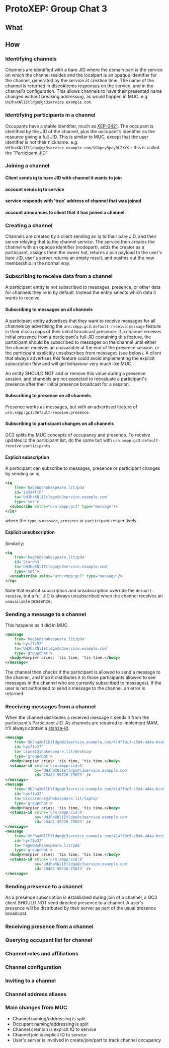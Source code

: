# ProtoXEP: Group Chat 3

## What

## How

### Identifying channels

Channels are identified with a bare JID where the domain part is the service on which the channel resides and the localpart is an opaque identifier for the channel, generated by the service at creation time. The name of the channel is returned in disco#items responses on the service, and in the channel's configuration. This allows channels to have their presented name changed without breaking addressing, as would happen in MUC. e.g. `UHJhaXNlIEtldgo@gc3service.example.com`.

### Identifying participants in a channel

Occupants have a stable identifier, much as [XEP-0421](https://xmpp.org/extensions/xep-0421.html). The occupant is identified by the JID of the channel, plus the occupant's identifier as the resource giving a full JID. This is similar to MUC, except that the user identifier is not their nickname. e.g. `UHJhaXNlIEtldgo@gc3service.example.com/VGhpcyBpcyBLZXYK` - this is called the "Participant JID".

### Joining a channel

#### Client sends iq to bare JID with channel it wants to join
#### account sends iq to service
#### service responds with 'true' address of channel that was joined
#### account announces to client that it has joined a channel.

### Creating a channel

Channels are created by a client sending an iq to their bare JID, and their server relaying that to the channel service. The service then creates the channel with an opaque identifier (nodepart), adds the creator as a participant, assigns them the owner hat, returns a join payload to the user's bare JID, user's server returns an empty result, and pushes out the new membership in the normal way.

### Subscribing to receive data from a channel

A participant entity is not subscribed to messages, presence, or other data for channels they're in by default. Instead the entity selects which data it wants to receive.

#### Subscribing to messages on all channels

A participant entity advertises that they want to receive messages for all channels by advertising the `urn:xmpp:gc3:default-receive:message` feature in their disco+caps of their initial broadcast presence. If a channel receives initial presence from a participant's full JID containing this feature, the participant should be subscribed to messages on the channel until either the channel receives an unavailable at the end of the presence session, or the participant explicitly unsubscribes from messages (see below). A client that always advertises this feature could avoid implementing the explicit subscription flow and will get behaviour very much like MUC.

An entity SHOULD NOT add or remove this value during a presence session, and channels are not expected to reevaluate a participant's presence after their initial presence broadcast for a session.

#### Subscribing to presence on all channels

Presence works as messages, but with an advertised feature of `urn:xmpp:gc3:default-receive:presence`.

#### Subscribing to participant changes on all channels

GC3 splits the MUC concepts of occupancy and presence. To receive updates to the participant list, do the same but with `urn:xmpp:gc3:default-receive:participants`.

#### Explicit subscription

A participant can subscribe to messages, presence or participant changes by sending an iq

```xml
<iq
    from='hag66@shakespeare.lit/pda'
    id='ia324fih'
    to='UHJhaXNlIEtldgo@c3service.example.com'
    type='set'>
  <subscribe xmlns="urn:xmpp:gc3" type="message"/>
</iq>
```

where the `type` is `message`, `presence` or `participant` respectively.

#### Explicit unsubscription

Similarly:

```xml
<iq
    from='hag66@shakespeare.lit/pda'
    id='2iardh3'
    to='UHJhaXNlIEtldgo@c3service.example.com'
    type='set'>
  <unsubscribe xmlns="urn:xmpp:gc3" type="message"/>
</iq>
```

Note that explicit subscription and unsubscription override the `default-receive`, but a full JID is always unsubscribed when the channel receives an `unavailable` presence.

### Sending a message to a channel

This happens as it did in MUC.

```xml
<message
    from='hag66@shakespeare.lit/pda'
    id='hysf1v37'
    to='UHJhaXNlIEtldgo@c3service.example.com'
    type='groupchat'>
  <body>Harpier cries: 'tis time, 'tis time.</body>
</message>
```

The channel then checks if the participant is allowed to send a message to the channel, and if so it distributes it to those participants allowed to see messages in the channel who are currently subscribed to messages). If the user is not authorised to send a message to the channel, an error is returned.

### Receiving messages from a channel

When the channel distributes a received message it sends it from the participant's Participant JID. As channels are required to implement MAM, it'll always contain a [stanza-id](https://xmpp.org/extensions/xep-0359.html).

```xml
<message
    from='UHJhaXNlIEtldgo@c3service.example.com/414ff9c3-c5d4-4d4a-bce9-085b9ab08979'
    id='hysf1v37'
    to='crone1@shakespeare.lit/desktop'
    type='groupchat'>
  <body>Harpier cries: 'tis time, 'tis time.</body>
  <stanza-id xmlns='urn:xmpp:sid:0'
             by='UHJhaXNlIEtldgo@c3service.example.com'
             id='28482-98726-73623' />
</message>
<message
    from='UHJhaXNlIEtldgo@c3service.example.com/414ff9c3-c5d4-4d4a-bce9-085b9ab08979'
    id='hysf1v37'
    to='wiccarocks@shakespeare.lit/laptop'
    type='groupchat'>
  <body>Harpier cries: 'tis time, 'tis time.</body>
  <stanza-id xmlns='urn:xmpp:sid:0'
             by='UHJhaXNlIEtldgo@c3service.example.com'
             id='28482-98726-73623' />
</message>
<message
    from='UHJhaXNlIEtldgo@c3service.example.com/414ff9c3-c5d4-4d4a-bce9-085b9ab08979'
    id='hysf1v37'
    to='hag66@shakespeare.lit/pda'
    type='groupchat'>
  <body>Harpier cries: 'tis time, 'tis time.</body>
  <stanza-id xmlns='urn:xmpp:sid:0'
             by='UHJhaXNlIEtldgo@c3service.example.com'
             id='28482-98726-73623' />
</message>
```

### Sending presence to a channel

As a presence subscription is established during join of a channel, a GC3 client SHOULD NOT send directed presence to a channel. A user's presence will be distributed by their server as part of the usual presence broadcast.

### Receiving presence from a channel

### Querying occupant list for channel

### Channel roles and affiliations

### Channel configuration

### Inviting to a channel

### Channel address aliases

### Main changes from MUC

* Channel naming/addressing is split
* Occupant naming/addressing is split
* Channel creation is explicit IQ to service
* Channel join is explicit IQ to service
* User's server is involved in create/join/part to track channel occupancy
